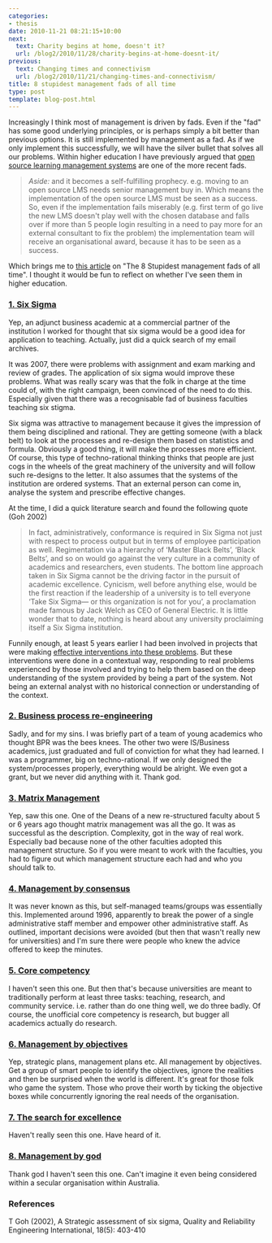 ```yaml
---
categories:
- thesis
date: 2010-11-21 08:21:15+10:00
next:
  text: Charity begins at home, doesn't it?
  url: /blog2/2010/11/28/charity-begins-at-home-doesnt-it/
previous:
  text: Changing times and connectivism
  url: /blog2/2010/11/21/changing-times-and-connectivism/
title: 8 stupidest management fads of all time
type: post
template: blog-post.html
---
```

Increasingly I think most of management is driven by fads. Even if the "fad" has some good underlying principles, or is perhaps simply a bit better than previous options. It is still implemented by management as a fad. As if we only implement this successfully, we will have the silver bullet that solves all our problems. Within higher education I have previously argued that [open source learning management systems](/blog2/2009/01/21/open-source-learning-management-systems-the-latest-fad-in-e-learning/) are one of the more recent fads.

> _Aside:_ and it becomes a self-fulfilling prophecy. e.g. moving to an open source LMS needs senior management buy in. Which means the implementation of the open source LMS must be seen as a success. So, even if the implementation fails miserably (e.g. first term of go live the new LMS doesn't play well with the chosen database and falls over if more than 5 people login resulting in a need to pay more for an external consultant to fix the problem) the implementation team will receive an organisational award, because it has to be seen as a success.

Which brings me to [this article](http://www.bnet.com/blog/salesmachine/the-8-stupidest-management-fads-of-all-time/12307?tag=content;drawer-container) on "The 8 Stupidest management fads of all time". I thought it would be fun to reflect on whether I've seen them in higher education.

### [1\. Six Sigma](http://www.bnet.com/blog/salesmachine/the-8-stupidest-management-fads-of-all-time/12307?pg=2)

Yep, an adjunct business academic at a commercial partner of the institution I worked for thought that six sigma would be a good idea for application to teaching. Actually, just did a quick search of my email archives.

It was 2007, there were problems with assignment and exam marking and review of grades. The application of six sigma would improve these problems. What was really scary was that the folk in charge at the time could of, with the right campaign, been convinced of the need to do this. Especially given that there was a recognisable fad of business faculties teaching six stigma.

Six sigma was attractive to management because it gives the impression of them being disciplined and rational. They are getting someone (with a black belt) to look at the processes and re-design them based on statistics and formula. Obviously a good thing, it will make the processes more efficient. Of course, this type of techno-rational thinking thinks that people are just cogs in the wheels of the great machinery of the university and will follow such re-designs to the letter. It also assumes that the systems of the institution are ordered systems. That an external person can come in, analyse the system and prescribe effective changes.

At the time, I did a quick literature search and found the following quote (Goh 2002)

> In fact, administratively, conformance is required in Six Sigma not just with respect to process output but in terms of employee participation as well. Regimentation via a hierarchy of ‘Master Black Belts’, ‘Black Belts’, and so on would go against the very culture in a community of academics and researchers, even students. The bottom line approach taken in Six Sigma cannot be the driving factor in the pursuit of academic excellence. Cynicism, well before anything else, would be the first reaction if the leadership of a university is to tell everyone ‘Take Six Sigma— or this organization is not for you’, a proclamation made famous by Jack Welch as CEO of General Electric. It is little wonder that to date, nothing is heard about any university proclaiming itself a Six Sigma institution.

Funnily enough, at least 5 years earlier I had been involved in projects that were making [effective interventions into these problems](/blog2/publications/how-to-live-with-erp-systems-and-thrive/#irog). But these interventions were done in a contextual way, responding to real problems experienced by those involved and trying to help them based on the deep understanding of the system provided by being a part of the system. Not being an external analyst with no historical connection or understanding of the context.

### [2\. Business process re-engineering](http://www.bnet.com/blog/salesmachine/the-8-stupidest-management-fads-of-all-time/12307?pg=3)

Sadly, and for my sins. I was briefly part of a team of young academics who thought BPR was the bees knees. The other two were IS/Business academics, just graduated and full of conviction for what they had learned. I was a programmer, big on techno-rational. If we only designed the system/processes properly, everything would be alright. We even got a grant, but we never did anything with it. Thank god.

### [3\. Matrix Management](http://www.bnet.com/blog/salesmachine/the-8-stupidest-management-fads-of-all-time/12307?pg=4)

Yep, saw this one. One of the Deans of a new re-structured faculty about 5 or 6 years ago thought matrix management was all the go. It was as successful as the description. Complexity, got in the way of real work. Especially bad because none of the other faculties adopted this management structure. So if you were meant to work with the faculties, you had to figure out which management structure each had and who you should talk to.

### [4\. Management by consensus](http://www.bnet.com/blog/salesmachine/the-8-stupidest-management-fads-of-all-time/12307?pg=5)

It was never known as this, but self-managed teams/groups was essentially this. Implemented around 1996, apparently to break the power of a single administrative staff member and empower other administrative staff. As outlined, important decisions were avoided (but then that wasn't really new for universities) and I'm sure there were people who knew the advice offered to keep the minutes.

### [5\. Core competency](http://www.bnet.com/blog/salesmachine/the-8-stupidest-management-fads-of-all-time/12307?pg=6)

I haven't seen this one. But then that's because universities are meant to traditionally perform at least three tasks: teaching, research, and community service. i.e. rather than do one thing well, we do three badly. Of course, the unofficial core competency is research, but bugger all academics actually do research.

### [6\. Management by objectives](http://www.bnet.com/blog/salesmachine/the-8-stupidest-management-fads-of-all-time/12307?pg=7)

Yep, strategic plans, management plans etc. All management by objectives. Get a group of smart people to identify the objectives, ignore the realities and then be surprised when the world is different. It's great for those folk who game the system. Those who prove their worth by ticking the objective boxes while concurrently ignoring the real needs of the organisation.

### [7\. The search for excellence](http://www.bnet.com/blog/salesmachine/the-8-stupidest-management-fads-of-all-time/12307?pg=8)

Haven't really seen this one. Have heard of it.

### [8\. Management by god](http://www.bnet.com/blog/salesmachine/the-8-stupidest-management-fads-of-all-time/12307?pg=9)

Thank god I haven't seen this one. Can't imagine it even being considered within a secular organisation within Australia.

### References

T Goh (2002), A Strategic assessment of six sigma, Quality and Reliability Engineering International, 18(5): 403-410